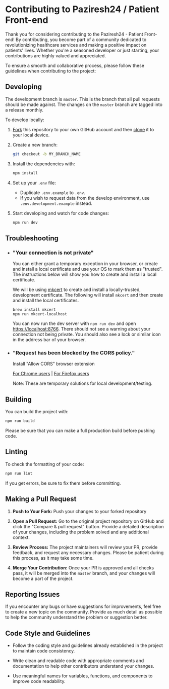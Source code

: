 # Contributing to Paziresh24 / Patient Front-end

Thank you for considering contributing to the Paziresh24 - Patient Front-end! By contributing, you become part of a community dedicated to revolutionizing healthcare services and making a positive impact on patients' lives. Whether you're a seasoned developer or just starting, your contributions are highly valued and appreciated.

To ensure a smooth and collaborative process, please follow these guidelines when contributing to the project:

## Developing
The development branch is `master`. This is the branch that all pull
requests should be made against. The changes on the `master`
branch are tagged into a release monthly.

To develop locally:

1. [Fork](https://help.github.com/articles/fork-a-repo/) this repository to your
   own GitHub account and then
   [clone](https://help.github.com/articles/cloning-a-repository/) it to your local device.
2. Create a new branch:

   ```sh
   git checkout -b MY_BRANCH_NAME
   ```

3. Install the dependencies with:

   ```sh
   npm install
   ```

4. Set up your `.env` file:

   - Duplicate `.env.example` to `.env`.
   - If you wish to request data from the develop environment, use `.env.development.example` instead.
 
5. Start developing and watch for code changes:

   ```sh
   npm run dev
   ```

## Troubleshooting
- ### "Your connection is not private"

    You can either grant a temporary exception in your browser, or create and install a local certificate and use your OS to mark them as "trusted". The instructions below will show you how to create and install a local certificate.
    
    We will be using [mkcert](https://github.com/FiloSottile/mkcert) to create and install a locally-trusted, development certificate. The following will install `mkcert` and then create and install the local certificates.
    
    ```shell
    brew install mkcert
    npm run mkcert-localhost
    ```
    
    You can now run the dev server with `npm run dev` and open [https://localhost:8766](https://localhost:8766). There should not see a warning about your connection not being private. You should also see a lock or similar icon in the address bar of your browser.
- ### "Request has been blocked by the CORS policy."
    Install "Allow CORS" browser extension
    
    [For Chrome users](https://chrome.google.com/webstore/detail/allow-cors-access-control/lhobafahddgcelffkeicbaginigeejlf) | [For Firefox users](https://addons.mozilla.org/en-US/firefox/addon/access-control-allow-origin/)

    Note: These are temporary solutions for local development/testing.

## Building

You can build the project with:

```bash
npm run build
```

Please be sure that you can make a full production build before pushing code.

## Linting

To check the formatting of your code:

```sh
npm run lint
```

If you get errors, be sure to fix them before committing.

## Making a Pull Request

1. **Push to Your Fork:** Push your changes to your forked repository

2. **Open a Pull Request:** Go to the original project repository on GitHub and click the "Compare & pull request" button. Provide a detailed description of your changes, including the problem solved and any additional context.

3. **Review Process:** The project maintainers will review your PR, provide feedback, and request any necessary changes. Please be patient during this process, as it may take some time.

4. **Merge Your Contribution:** Once your PR is approved and all checks pass, it will be merged into the `master` branch, and your changes will become a part of the project.

## Reporting Issues

If you encounter any bugs or have suggestions for improvements, feel free to create a new topic on the community. Provide as much detail as possible to help the community understand the problem or suggestion better.

## Code Style and Guidelines

- Follow the coding style and guidelines already established in the project to maintain code consistency.

- Write clean and readable code with appropriate comments and documentation to help other contributors understand your changes.

- Use meaningful names for variables, functions, and components to improve code readability.
